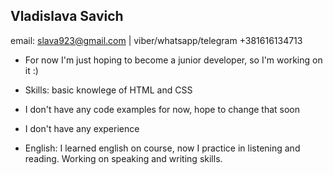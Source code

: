 ## Vladislava Savich

email: slava923@gmail.com | viber/whatsapp/telegram +381616134713

* For now I'm just hoping to become a junior developer, so I'm working on it :)

* Skills: basic knowlege of HTML and CSS

* I don't have any code examples for now, hope to change that soon

* I don't have any experience

* English: I learned english on course, now I practice in listening and reading. Working on speaking and writing skills.
